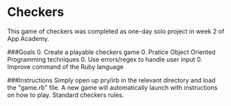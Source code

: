Checkers
========

This game of checkers was completed as one-day solo project in week 2 of App Academy.  

###Goals
0. Create a playable checkers game
0. Pratice Object Oriented Programming techniques
0. Use errors/regex to handle user input
0. Improve command of the Ruby language

###Instructions
Simply open up pry/irb in the relevant directory and load the "game.rb" file. A new game will automatically launch with instructions on how to play. Standard checkers rules. 